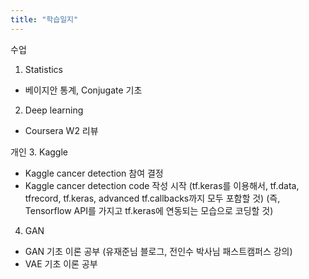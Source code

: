 ```yaml
---
title: "학습일지"
---
```


수업
1. Statistics
 - 베이지안 통계, Conjugate 기초
 
2. Deep learning
 - Coursera W2 리뷰
 
개인
3. Kaggle
 - Kaggle cancer detection 참여 결정
 - Kaggle cancer detection code 작성 시작 (tf.keras를 이용해서, tf.data, tfrecord, tf.keras, advanced tf.callbacks까지 모두 포함할 것)
   (즉, Tensorflow API를 가지고 tf.keras에 연동되는 모습으로 코딩할 것)

4. GAN
 - GAN 기초 이론 공부 (유재준님 블로그, 전인수 박사님 패스트캠퍼스 강의)
 - VAE 기초 이론 공부
 
